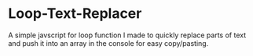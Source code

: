 # Loop-Text-Replacer
A simple javscript for loop function I made to quickly replace parts of text and push it into an array in the console for easy copy/pasting.
